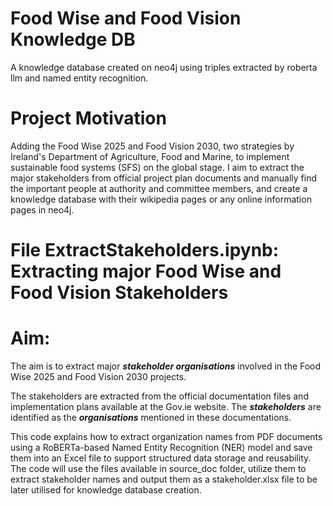 # Food Wise and Food Vision Knowledge DB
A knowledge database created on neo4j using triples extracted by roberta llm and named entity recognition. 

# Project Motivation
Adding the Food Wise 2025 and Food Vision 2030, two strategies by Ireland's Department of Agriculture, Food and Marine, to implement sustainable food systems (SFS) on the global stage. I aim to extract the major stakeholders from official project plan documents and manually find the important people at authority and committee members, and create a knowledge database with their wikipedia pages or any online information pages in neo4j.

# File ExtractStakeholders.ipynb: Extracting major Food Wise and Food Vision Stakeholders

# Aim:

The aim is to extract major ***stakeholder organisations*** involved in the Food Wise 2025 and Food Vision 2030 projects. 

The stakeholders are extracted from the official documentation files and implementation plans available at the Gov.ie website. The ***stakeholders*** are identified as the ***organisations*** mentioned in these documentations.

This code explains how to extract organization names from PDF documents using a RoBERTa-based Named Entity Recognition (NER) model and save them into an Excel file to support structured data storage and reusability. The code will use the files available in source_doc folder, utilize them to extract stakeholder names and output them as a stakeholder.xlsx file to be later utilised for knowledge database creation.
